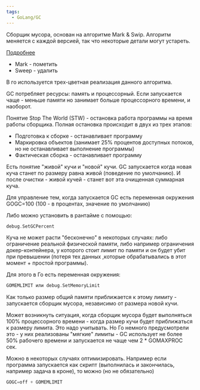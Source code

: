 ```yaml
---
tags:
  - GoLang/GC
---
```

Сборщик мусора, основан на алгоритме Mark & Swip. Алгоритм меняется с каждой версией, так что некоторые детали могут устареть.

[Подробнее](https://go.dev/src/runtime/mgc.go)

- Mark - пометить
- Sweep - удалить

В го используется трех-цветная реализация данного алгоритма.

GC потребляет ресурсы: память и процессорный. Если запускается чаще - меньше памяти но занимает больше процессорного времени, и наоборот.

Понятие Stop The World (STW) - остановка работа программы на время работы сборщика. Полная остановка происходит в двух из трех этапов:

- Подготовка к сборке - останавливает программу
- Маркировка объектов (занимает 25% процентов доступных потоков, но не останавливает выполнение программы)
- Фактическая сборка - останавливает программу

Есть понятие "живой" кучи и "новой" кучи. GC запускается когда новая куча станет по размеру равна живой (поведение по умолчанию). И после очистки - живой кучей - станет вот эта очищенная суммарная куча.

Для управление тем, когда запускается GC есть переменная окружения GOGC=100 (100 - в процентах, значение по умолчанию)

Либо можно установить в рантайме с помощью:

```go
debug.SetGCPercent
```

Куча не может расти "бесконечно" в некоторых случаях: либо ограничение реальной физической памяти, либо например ограничения докер-контейнера, у которого стоит лимит по памяти и он будет убит при превышении (потеря тех данных ,которые обрабатывались в этот момент + простой программы).

Для этого в Го есть переменная окружения:

```go
GOMEMLIMIT или debug.SetMemoryLimit
```

Как только размер общий памяти приближается к этому лимиту - запускается сборщик мусора, независимо от размера новой кучи.

Может возникнуть ситуация, когда сборщик мусора будет выполняться 100% процессорного времени - когда размер кучи будет приближаться к размеру лимита. Это надо учитывать. Но Го немного предусмотрели это - у них реализованы "мягкие" лимиты - GC использует не более 50% рабочего времени и запускается не чаще чем 2 * GOMAXPROC сек.

Можно в некоторых случаях оптимизировать. Например если программа запускается как скрипт (выполнилась и закончилась, например задача в кроне), то можно (но не обязательно)

```go
GOGC=off + GOMEMLIMIT
```